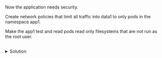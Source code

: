 Now the application needs security.

Create network policies that limit all traffic into data1 to only pods in the namespace app1.

Make the app1 test and read pods read only filesystems that are not run as the root user.

<br>
<details>
<summary>Solution</summary>

Examine the network policy to deny anything into data1

```plain
cat /root/security/network_policy_deny.yaml
```{{exec}}

Examine the network policy to allow app1 pods to communicate in on port 3306

```plain
cat /root/security/network_policy_allow_app1.yaml
```{{exec}}

Apply the polcies.

```plain
kubectl create -f /root/security/network_policy_deny.yaml
```{{exec}}

```plain
kubectl create -f /root/security/network_policy_allow_app1.yaml
```{{exec}}

Test communication is still working for the application

Test that you are able to see your application in action.

```plain
curl application.lab.mine:30080/test
curl application.lab.mine:30080/read
```{{exec}}

Create a mysql image in the default namespace and verify that it no longer connects.

```plain
kubectl run mysql-client --image=mysql:5.7 -it --rm --restart=Never -- /bin/bash
```{{exec}}

```plain
mysql -h mysql-service.data1.svc.cluster.local -uroot -p'Very$ecure1#' -e 'use visitors; show tables; select * from persons'
```{{exec}}

Create one in the app namespace and verify it connects.

```plain
kubectl run mysql-client  --image=mysql:5.7 -it --rm --restart=Never -- /bin/bash
```{{exec}}

```plain
mysql -h mysql-service -uroot -p'Very$ecure1#' -e 'use visitors; show tables; select * from persons'
```{{exec}}

Redeploy the read application in a secure fashion.

```plain
kubectl delete pod read-app1 -n app1
```{{exec}}

Check the new deployment for added security of non-root user and disallowed privilege escalation

```plain
cat /root/security/secure-read-app1.yaml
```{{exec}}

Deploy the application and verify connectivity

```plain
kubectl create -f /root/security/secure-read-app1.yaml
```{{exec}}

```plain
curl application.lab.mine:30080/read
```{{exec}}
